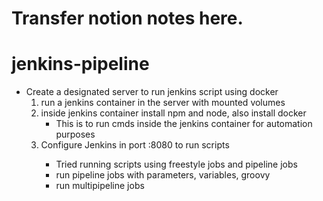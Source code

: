 
 # Transfer notion notes here.
 # jenkins-pipeline

- Create a designated server to run jenkins script using docker
  1) run a jenkins container in the server with mounted volumes 
  2) inside jenkins container install npm and node, also install docker
      - This is to run cmds inside the jenkins container for automation purposes
  3) Configure Jenkins in port <server>:8080 to run scripts 
      - Tried running scripts using freestyle jobs and pipeline jobs
      - run pipeline jobs with parameters, variables, groovy
      - run multipipeline jobs
